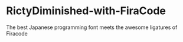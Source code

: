 # RictyDiminished-with-FiraCode
The best Japanese programming font meets the awesome ligatures of Firacode
